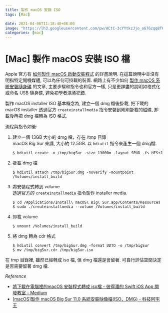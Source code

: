 ```yaml
---
title: 製作 macOS 安裝 ISO
tags: [Mac]

date: 2021-04-06T11:18:48+08:00
image: "https://lh3.googleusercontent.com/pw/ACtC-3cYYtkzJjo_oG7Gzqq8T8XQm4V_qLE3wGWVKOahp6YT4lo-on60NJmjrkkatnizX1b-uID-MCM2ztsXH9z27cMRtql3PA5cpYZYbMfSPuM5Yh3MmqnjnnXYkTg6vtIiBL5SGAQRRAI9zEBIOoyP3tZpuA?authuser=0"
categories: [mac]
---
```


[Mac] 製作 macOS 安裝 ISO 檔
==========================

Apple 官方有 [如何製作 macOS 啟動安裝程式](https://support.apple.com/zh-hk/HT201372) 的詳盡說明.
在這篇說明中並沒有明指特定開機媒體, 可以為任何可掛載的裝置.
網路上有不少如何 [製作 macOS 系統安裝隨身碟](https://mrmad.com.tw/how-to-macos-catalina-usb-installer) 的文章,
主要步驟和指令也和官方一樣, 只是更詳盡的說明如格式化或命名 USB 隨身碟, 避免初學者混淆犯錯.

製作 macOS installer ISO 基本概念為, 建立一個 dmg 檔後掛載, 
把下載的 macOS installer 透過官方 `createinstallmedia` 指令安裝到剛剛掛載的磁碟,
卸載後再把 dmg 檔轉為 ISO 格式.

流程與指令如後:

1.  建立一個 13GB 大小的 dmg 檔，存在 /tmp 目錄  
    macOS Big Sur 來講, 大小約 12.5GB.
    以 `hdiutil` 指令來產生一個 dmg檔.
    ``` shell
    $ hdiutil create -o /tmp/bigSur -size 13000m -layout SPUD -fs HFS+J
    ```
2.  掛載 dmg 檔  
    ``` shell
    $ hdiutil attach /tmp/bigSur.dmg -noverify -mountpoint /Volumes/install_build
    ```
3.  將安裝程式轉到 volume  
    透過官方的 `createinstallmedia` 指令製作 installer media.
    ``` shell
    $ cd /Applications/Install\ macOS\ Big\ Sur.app/Contents/Resources
    $ sudo ./createinstallmedia --volume /Volumes/install_build
    ```
4.  卸載 volume
    ``` shell
    $ umount /Volumes/install_build
    ```
5.  將 dmg 轉為 cdr 格式
    ``` shell
    $ hdiutil convert /tmp/bigSur.dmg -format UDTO -o /tmp/bigSur
    $ mv /tmp/bigSur.cdr /tmp/bigSur.iso
    ```

在 tmp 目錄裡, 雖然已經轉成 iso 檔, 但 dmg 檔還是會留著.
可自行評估空間決定是否需要留著 dmg 檔.

_Reference_

-   [將下載在電腦裡的macOS 安裝程式轉成 iso檔 - 彼得潘的 Swift iOS App 開發教室 - Medium](https://medium.com/彼得潘的-swift-ios-app-開發教室/將下載在電腦裡的macos-安裝程式轉成-iso檔-f4b8c59ebdc6)
-   [[macOS]製作 macOS Big Sur 11.0 系統安裝映像檔(ISO、DMG) - 科技阿宅王](https://www.tokfun.net/os/mac/make-macos-big-sur-installer-iso-dmg/)
